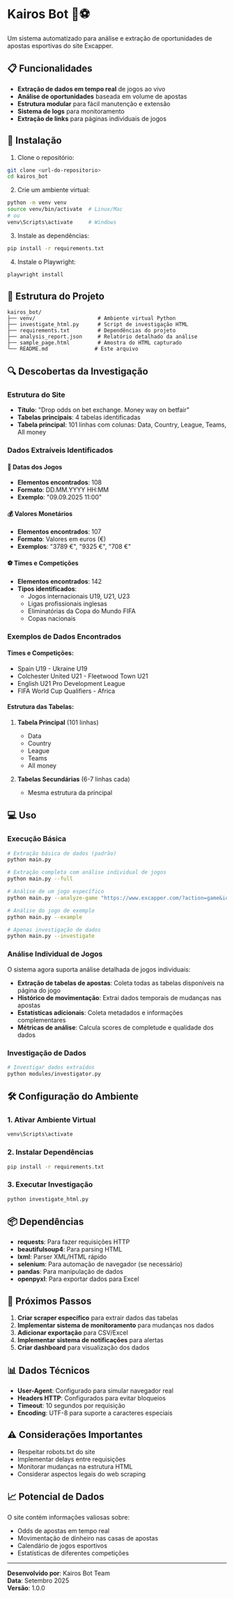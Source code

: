 # Kairos Bot 🤖⚽

Um sistema automatizado para análise e extração de oportunidades de apostas esportivas do site Excapper.

## 📋 Funcionalidades

- **Extração de dados em tempo real** de jogos ao vivo
- **Análise de oportunidades** baseada em volume de apostas
- **Estrutura modular** para fácil manutenção e extensão
- **Sistema de logs** para monitoramento
- **Extração de links** para páginas individuais de jogos

## 🚀 Instalação

1. Clone o repositório:
```bash
git clone <url-do-repositorio>
cd kairos_bot
```

2. Crie um ambiente virtual:
```bash
python -m venv venv
source venv/bin/activate  # Linux/Mac
# ou
venv\Scripts\activate     # Windows
```

3. Instale as dependências:
```bash
pip install -r requirements.txt
```

4. Instale o Playwright:
```bash
playwright install
```

## 📁 Estrutura do Projeto

```
kairos_bot/
├── venv/                    # Ambiente virtual Python
├── investigate_html.py      # Script de investigação HTML
├── requirements.txt         # Dependências do projeto
├── analysis_report.json     # Relatório detalhado da análise
├── sample_page.html         # Amostra do HTML capturado
└── README.md               # Este arquivo
```

## 🔍 Descobertas da Investigação

### Estrutura do Site
- **Título**: "Drop odds on bet exchange. Money way on betfair"
- **Tabelas principais**: 4 tabelas identificadas
- **Tabela principal**: 101 linhas com colunas: Data, Country, League, Teams, All money

### Dados Extraíveis Identificados

#### 📅 Datas dos Jogos
- **Elementos encontrados**: 108
- **Formato**: DD.MM.YYYY HH:MM
- **Exemplo**: "09.09.2025 11:00"

#### 💰 Valores Monetários
- **Elementos encontrados**: 107
- **Formato**: Valores em euros (€)
- **Exemplos**: "3789 €", "9325 €", "708 €"

#### ⚽ Times e Competições
- **Elementos encontrados**: 142
- **Tipos identificados**:
  - Jogos internacionais U19, U21, U23
  - Ligas profissionais inglesas
  - Eliminatórias da Copa do Mundo FIFA
  - Copas nacionais

### Exemplos de Dados Encontrados

#### Times e Competições:
- Spain U19 - Ukraine U19
- Colchester United U21 - Fleetwood Town U21
- English U21 Pro Development League
- FIFA World Cup Qualifiers - Africa

#### Estrutura das Tabelas:
1. **Tabela Principal** (101 linhas)
   - Data
   - Country
   - League
   - Teams
   - All money

2. **Tabelas Secundárias** (6-7 linhas cada)
   - Mesma estrutura da principal

## 💻 Uso

### Execução Básica
```bash
# Extração básica de dados (padrão)
python main.py

# Extração completa com análise individual de jogos
python main.py --full

# Análise de um jogo específico
python main.py --analyze-game "https://www.excapper.com/?action=game&id=34705909"

# Análise do jogo de exemplo
python main.py --example

# Apenas investigação de dados
python main.py --investigate
```

### Análise Individual de Jogos

O sistema agora suporta análise detalhada de jogos individuais:

- **Extração de tabelas de apostas**: Coleta todas as tabelas disponíveis na página do jogo
- **Histórico de movimentação**: Extrai dados temporais de mudanças nas apostas
- **Estatísticas adicionais**: Coleta metadados e informações complementares
- **Métricas de análise**: Calcula scores de completude e qualidade dos dados

### Investigação de Dados
```bash
# Investigar dados extraídos
python modules/investigator.py
```

## 🛠️ Configuração do Ambiente

### 1. Ativar Ambiente Virtual
```bash
venv\Scripts\activate
```

### 2. Instalar Dependências
```bash
pip install -r requirements.txt
```

### 3. Executar Investigação
```bash
python investigate_html.py
```

## 📦 Dependências

- **requests**: Para fazer requisições HTTP
- **beautifulsoup4**: Para parsing HTML
- **lxml**: Parser XML/HTML rápido
- **selenium**: Para automação de navegador (se necessário)
- **pandas**: Para manipulação de dados
- **openpyxl**: Para exportar dados para Excel

## 🎯 Próximos Passos

1. **Criar scraper específico** para extrair dados das tabelas
2. **Implementar sistema de monitoramento** para mudanças nos dados
3. **Adicionar exportação** para CSV/Excel
4. **Implementar sistema de notificações** para alertas
5. **Criar dashboard** para visualização dos dados

## 📊 Dados Técnicos

- **User-Agent**: Configurado para simular navegador real
- **Headers HTTP**: Configurados para evitar bloqueios
- **Timeout**: 10 segundos por requisição
- **Encoding**: UTF-8 para suporte a caracteres especiais

## ⚠️ Considerações Importantes

- Respeitar robots.txt do site
- Implementar delays entre requisições
- Monitorar mudanças na estrutura HTML
- Considerar aspectos legais do web scraping

## 📈 Potencial de Dados

O site contém informações valiosas sobre:
- Odds de apostas em tempo real
- Movimentação de dinheiro nas casas de apostas
- Calendário de jogos esportivos
- Estatísticas de diferentes competições

---

**Desenvolvido por**: Kairos Bot Team  
**Data**: Setembro 2025  
**Versão**: 1.0.0